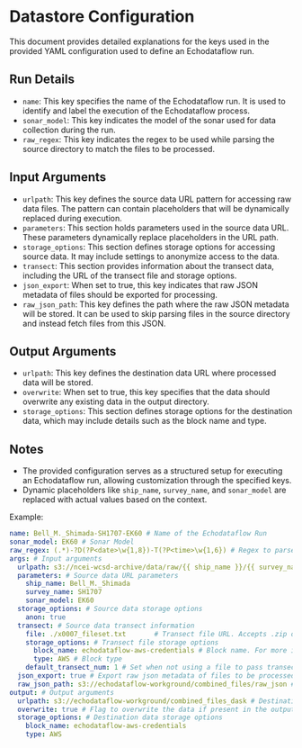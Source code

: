 # Datastore Configuration

This document provides detailed explanations for the keys used in the provided YAML configuration used to define an Echodataflow run.

## Run Details

- `name`: This key specifies the name of the Echodataflow run. It is used to identify and label the execution of the Echodataflow process.
- `sonar_model`: This key indicates the model of the sonar used for data collection during the run.
- `raw_regex`: This key indicates the regex to be used while parsing the source directory to match the files to be processed.

## Input Arguments

- `urlpath`: This key defines the source data URL pattern for accessing raw data files. The pattern can contain placeholders that will be dynamically replaced during execution.
- `parameters`: This section holds parameters used in the source data URL. These parameters dynamically replace placeholders in the URL path.
- `storage_options`: This section defines storage options for accessing source data. It may include settings to anonymize access to the data.
- `transect`: This section provides information about the transect data, including the URL of the transect file and storage options.
- `json_export`: When set to true, this key indicates that raw JSON metadata of files should be exported for processing.
- `raw_json_path`: This key defines the path where the raw JSON metadata will be stored. It can be used to skip parsing files in the source directory and instead fetch files from this JSON.

## Output Arguments

- `urlpath`: This key defines the destination data URL where processed data will be stored.
- `overwrite`: When set to true, this key specifies that the data should overwrite any existing data in the output directory.
- `storage_options`: This section defines storage options for the destination data, which may include details such as the block name and type.

## Notes

- The provided configuration serves as a structured setup for executing an Echodataflow run, allowing customization through the specified keys.
- Dynamic placeholders like `ship_name`, `survey_name`, and `sonar_model` are replaced with actual values based on the context.

Example:

```yaml
name: Bell_M._Shimada-SH1707-EK60 # Name of the Echodataflow Run
sonar_model: EK60 # Sonar Model
raw_regex: (.*)-?D(?P<date>\w{1,8})-T(?P<time>\w{1,6}) # Regex to parse the filenames
args: # Input arguments
  urlpath: s3://ncei-wcsd-archive/data/raw/{{ ship_name }}/{{ survey_name }}/{{ sonar_model }}/*.raw # Source data URL
  parameters: # Source data URL parameters
    ship_name: Bell_M._Shimada
    survey_name: SH1707
    sonar_model: EK60
  storage_options: # Source data storage options
    anon: true
  transect: # Source data transect information
    file: ./x0007_fileset.txt       # Transect file URL. Accepts .zip or .txt file
    storage_options: # Transect file storage options
      block_name: echodataflow-aws-credentials # Block name. For more information on Blocks refer blocks.md
      type: AWS # Block type 
    default_transect_num: 1 # Set when not using a file to pass transect information
  json_export: true # Export raw json metadata of files to be processed
  raw_json_path: s3://echodataflow-workground/combined_files/raw_json # Path to store the raw json metadata. Can also work to skip the process of parsing the files at source directory and fetch files present in this json instead.
output: # Output arguments
  urlpath: s3://echodataflow-workground/combined_files_dask # Destination data URL parameters
  overwrite: true # Flag to overwrite the data if present in the output directory
  storage_options: # Destination data storage options
    block_name: echodataflow-aws-credentials
    type: AWS
```
